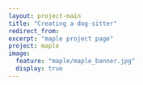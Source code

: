 ```yaml
---
layout: project-main
title: "Creating a dog-sitter"
redirect_from:
excerpt: "maple project page"
project: maple
image:
  feature: "maple/maple_banner.jpg"
  display: true
---
```

